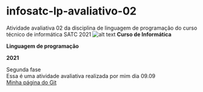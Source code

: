 # infosatc-lp-avaliativo-02
 Atividade avaliativa 02 da disciplina de linguagem de programação do curso técnico de informática SATC 2021
![alt text](https://www1.satc.edu.br/parcelamento_satc/assets/img/logotipo_horizontal.png)
**Curso de Informática** 
<br>

**Linguagem de programação**
<br>

**2021**
<br>

Segunda fase 
<br>
Essa é uma atividade avaliativa realizada por mim dia 09.09
<br>
[Minha página do Git](https://github.com/YasminMichels)